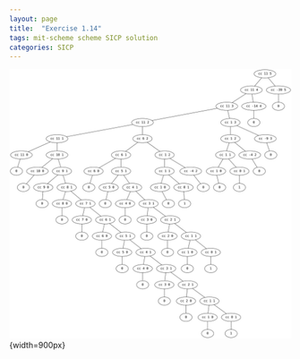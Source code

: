 ```yaml
---
layout: page
title:  "Exercise 1.14"
tags: mit-scheme scheme SICP solution
categories: SICP
---
```

![](/images/Ex1.14.svg){width=900px}
